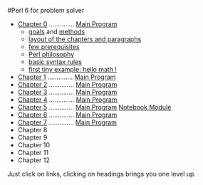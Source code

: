 #Perl 6 for problem solver

   + [Chapter 0](/chapter/text0.md) .............. [Main Program](/chapter/bn0.pl6)
     - [goals](/chapter/text0.md#goals) and [methods](/chapter/text0.md#teaching-method)
     - [layout of the chapters and paragraphs](/chapter/text0.md#chapter-layout)
     - [few prerequisites](/chapter/text0.md#prerequisites)
     - [Perl philosophy](/chapter/text0.md#perl-philosophy)
     - [basic syntax rules](/chapter/text0.md#basic-syntax-rules)
     - [first tiny example: hello math !](/chapter/text0.md#first-example)
   + [Chapter 1](/chapter/text1.md) .............. [Main Program](/chapter/bn1.pl6)
   + [Chapter 2](/chapter/text2.md) .............. [Main Program](/chapter/bn2.pl6)
   + [Chapter 3](/chapter/text3.md) .............. [Main Program](/chapter/bn3.pl6)
   + [Chapter 4](/chapter/text4.md) .............. [Main Program](/chapter/bn4.pl6)
   + [Chapter 5](/chapter/text5.md) .............. [Main Program](/chapter/bn5.pl6) [Notebook Module](/chapter/Notebook5.pm6)
   + [Chapter 6](/chapter/text6.md) .............. [Main Program](/chapter/bn6.pl6)
   + [Chapter 7](/chapter/text7.md) .............. [Main Program](/chapter/bn7.pl6)
   + Chapter 8
   + Chapter 9
   + Chapter 10
   + Chapter 11
   + Chapter 12

 


   Just click on links, clicking on headings brings you one level up.

